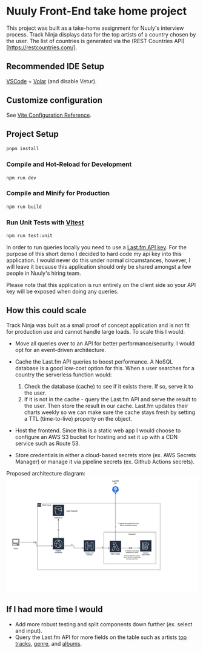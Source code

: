 # Nuuly Front-End take home project

This project was built as a take-home assignment for Nuuly's interview process. Track Ninja displays data for the top artists of a country chosen by the user. The list of countries is generated via the (REST Countries API)[https://restcountries.com/].

## Recommended IDE Setup

[VSCode](https://code.visualstudio.com/) + [Volar](https://marketplace.visualstudio.com/items?itemName=Vue.volar) (and disable Vetur).

## Customize configuration

See [Vite Configuration Reference](https://vite.dev/config/).

## Project Setup

```sh
pnpm install
```

### Compile and Hot-Reload for Development

```sh
npm run dev
```

### Compile and Minify for Production

```sh
npm run build
```

### Run Unit Tests with [Vitest](https://vitest.dev/)

```sh
npm run test:unit
```

In order to run queries locally you need to use a [Last.fm API key](https://www.last.fm/api/authentication). For the purpose of this short demo I decided to hard code my api key into this application. I would never do this under normal circumstances, however, I will leave it because this application should only be shared amongst a few people in Nuuly's hiring team.

Please note that this application is run entirely on the client side so your API key will be exposed when doing any queries.

## How this could scale

Track Ninja was built as a small proof of concept application and is not fit for production use and cannot handle large loads. To scale this I would:

- Move all queries over to an API for better performance/security. I would opt for an event-driven architecture.

- Cache the Last.fm API queries to boost performance. A NoSQL database is a good low-cost option for this. When a user searches for a country the serverless function would:
    1. Check the database (cache) to see if it exists there. If so, serve it to the user.
    2. If it is not in the cache - query the Last.fm API and serve the result to the user. Then store the result in our cache. Last.fm updates their charts weekly so we can make sure the cache stays fresh by setting a TTL (time-to-live) property on the object.

- Host the frontend. Since this is a static web app I would choose to configure an AWS S3 bucket for hosting and set it up with a CDN service such as Route 53.
- Store credentials in either a cloud-based secrets store (ex. AWS Secrets Manager) or manage it via pipeline secrets (ex. Github Actions secrets).

Proposed architecture diagram:
![architecture diagram](./src/assets/TrackNinja.drawio_final.png)

## If I had more time I would

- Add more robust testing and split components down further (ex. select and input).
- Query the Last.fm API for more fields on the table such as artists [top tracks](https://www.last.fm/api/show/artist.getTopTracks), [genre](https://www.last.fm/api/show/artist.getTopTags), and [albums](https://www.last.fm/api/show/artist.getTopAlbums).
